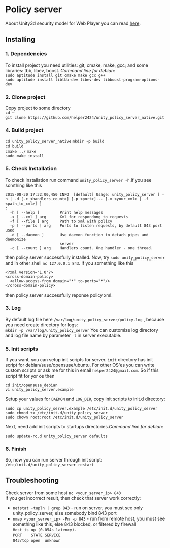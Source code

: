 # Policy server

About Unity3d security model for Web Player you can read [here](http://docs.unity3d.com/Manual/SecuritySandbox.html).

## Installing

### 1. Dependencies
To install project you need utilities: git, cmake, make, gcc; and some libraries: tbb, libev, boost.
*Command line for debian*:  
`sudo aptitude install git cmake make gcc g++`  
`sudo aptitude install libtbb-dev libev-dev libboost-program-options-dev`
### 2. Clone project
Copy project to some directory  
`cd ~`  
`git clone https://github.com/helper2424/unity_policy_server_native.git`  
### 4. Build project 
`cd unity_policy_server_native` 
`mkdir -p build`    
`cd build`  
`cmake ../` 
`make`  
`sudo make install` 
### 5. Check Installation
To check installation run command `unity_policy_server -h`.If you see somthing like this 
```
2015-08-30 17:32:00,450 INFO  [default] Usage: unity_policy_server [ -h | -d [-c <handlers_count>] [-p <port>]... [-x <your_xml> | -f <path_to_xml>] ] 
:
  -h [ --help ]         Print help messages
  -x [ --xml ] arg      Xml for respondong to requests
  -f [ --file ] arg     Path to xml with policy
  -p [ --ports ] arg    Ports to listen requests, by default 843 port used
  -d [ --daemon ]       Use daemon function to detach pipes and daemonize 
                        server
  -c [ --count ] arg    Handlers count. One handler - one thread.
```
then policy server successfully installed. Now, try `sudo unity_policy_server` and in other shell `nc 127.0.0.1 843`. If you something like this
```
<?xml version="1.0"?>
<cross-domain-policy>
  <allow-access-from domain="*" to-ports="*"/>
</cross-domain-policy>
```
then policy server successfully reponse policy xml.
### 3. Log
By default log file here `/var/log/unity_policy_server/policy.log` , because you need create directory for logs:  
`mkdir -p /var/log/unity_policy_server` 
You can customize log directory and log file name by parameter `-l` in server executable. 
### 5. Init scripts
If you want, you can setup init scripts for server. `init` directory has init script for debian/suse/opensuse/ubuntu. For other OS'es you can write custom scripts or ask me for this in email `helper2424@gmail.com`. So if this script fit for yor os then

`cd init/opensuse_debian`   
`vi unity_policy_server.example`    

Setup your values for `DAEMON` and `LOG_DIR`, copy init scripts to init.d directory:    

`sudo cp unity_policy_server.example /etc/init.d/unity_policy_server`   
`sudo chmod +x /etc/init.d/unity_policy_server`     
`sudo chown root:root /etc/init.d/unity_policy_server`      

Next, need add init scripts to startups directories.*Command line for debian*:  

`sudo update-rc.d unity_policy_server defaults`
### 6. Finish
So, now you can run server through init script: 
`/etc/init.d/unity_policy_server restart`
## Troubleshooting
Check server from some host
`nc <your_server_ip> 843`  
If you get incorrect result, then check that server work correctly:
- `netstat -tupln | grep 843` - run on server, you must see only unity_policy_server, else somebody bind 843 port  
- `nmap <your_server_ip> -Pn -p 843` - run from remote host, you must see something like this, else 843 blocked, or filtered by firewall             
`Host is up (0.054s latency).`  
`PORT    STATE SERVICE`     
`843/tcp open  unknown`     

